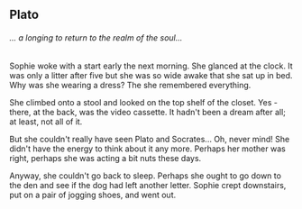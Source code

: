## Plato

###### ... a longing to return to the realm of the soul...

Sophie woke with a start early the next morning. She glanced at the clock. It was only a litter after five but she was so wide awake that she sat up in bed. Why was she wearing a dress? The she remembered everything.

She climbed onto a stool and looked on the top shelf of the closet. Yes - there, at the back, was the video cassette. It hadn't been a dream after all; at least, not all of it.

But she couldn't really have seen Plato and Socrates... Oh, never mind! She didn't have the energy to think about it any more. Perhaps her mother was right, perhaps she was acting a bit nuts these days.

Anyway, she couldn't go back to sleep. Perhaps she ought to go down to the den and see if the dog had left another letter. Sophie crept downstairs, put on a pair of jogging shoes, and went out.



